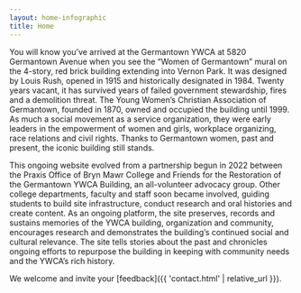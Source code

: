 ```yaml
---
layout: home-infographic
title: Home
---
```


You will know you’ve arrived at the Germantown YWCA at 5820 Germantown Avenue when you see the “Women of Germantown” mural on the 4-story, red brick building extending into Vernon Park. It was designed by Louis Rush, opened in 1915 and historically designated in 1984. Twenty years vacant, it has survived years of failed government stewardship, fires and a demolition threat. The Young Women’s Christian Association of Germantown, founded in 1870, owned and occupied the building until 1999. As much a social movement as a service organization, they were early leaders in the empowerment of women and girls, workplace organizing, race relations and civil rights. Thanks to Germantown women, past and present, the iconic building still stands.

This ongoing website evolved from a partnership begun in 2022 between the Praxis Office of Bryn Mawr College and Friends for the Restoration of the Germantown YWCA Building, an all-volunteer advocacy group. Other college departments, faculty and staff soon became involved, guiding students to build site infrastructure, conduct research and oral histories and create content. As an ongoing platform, the site preserves, records and sustains memories of the YWCA building, organization and community, encourages research and demonstrates the building’s continued social and cultural relevance. The site tells stories about the past and chronicles ongoing efforts to repurpose the building in keeping with community needs and the YWCA’s rich history.

We welcome and invite your [feedback]({{ 'contact.html' | relative_url }}).   